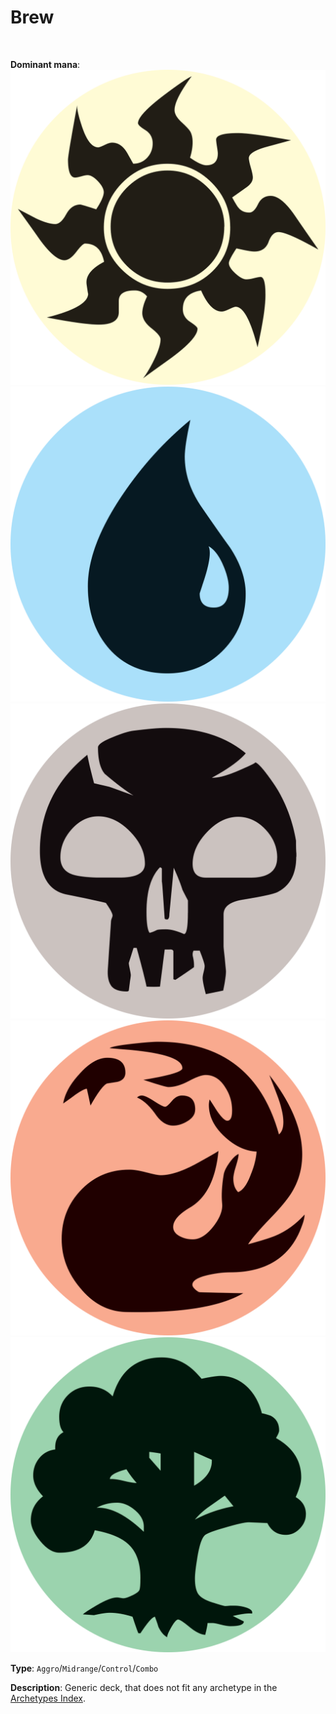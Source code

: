 <!-- This page is automatically generated by Myr: do not update it manually. -->
<!-- Changes directly applied here will be lost. -->
<!-- If you plan to update this page, please update the template at https://github.com/Pauperformance/pauperformance-bot -->
<!-- Templates can be found under pauperformance-bot/resources/templates/ -->
# Brew
<br/>


**Dominant mana**: <img src="../resources/images/mana/W.png" class="dominant-mana-icon"/> <img src="../resources/images/mana/U.png" class="dominant-mana-icon"/> <img src="../resources/images/mana/B.png" class="dominant-mana-icon"/> <img src="../resources/images/mana/R.png" class="dominant-mana-icon"/> <img src="../resources/images/mana/G.png" class="dominant-mana-icon"/>

**Type**: `Aggro`/`Midrange`/`Control`/`Combo`

**Description**: 
Generic deck, that does not fit any archetype in the [Archetypes Index](../../pages/archetypes_index.html).











